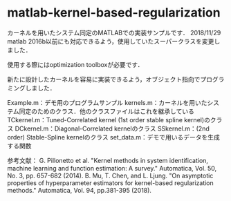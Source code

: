 # matlab-kernel-based-regularization
カーネルを用いたシステム同定のMATLABでの実装サンプルです．
2018/11/29 matlab 2016b以前にも対応できるよう，使用していたスーパークラスを変更しました．


使用する際にはoptimization toolboxが必要です．

新たに設計したカーネルを容易に実装できるよう，オブジェクト指向でプログラミングしました．

Example.m：デモ用のプログラムサンプル
kernels.m：カーネルを用いたシステム同定のためのクラス．他のクラスファイルはこれを継承している
TCkernel.m：Tuned-Correlated kernel (1st order stable spline kernel)のクラス
DCkernel.m：Diagonal-Correlated kernelのクラス
SSkernel.m：(2nd order) Stable-Spline kernelのクラス
set_data.m：デモで用いるデータを生成する関数


参考文献：
G. Pillonetto et al. "Kernel methods in system identification, machine learning and function estimation: A survey." Automatica, Vol. 50, No. 3, pp. 657-682 (2014).
B. Mu, T. Chen, and L. Ljung. "On asymptotic properties of hyperparameter estimators for kernel-based regularization methods." Automatica, Vol. 94, pp.381-395 (2018).


